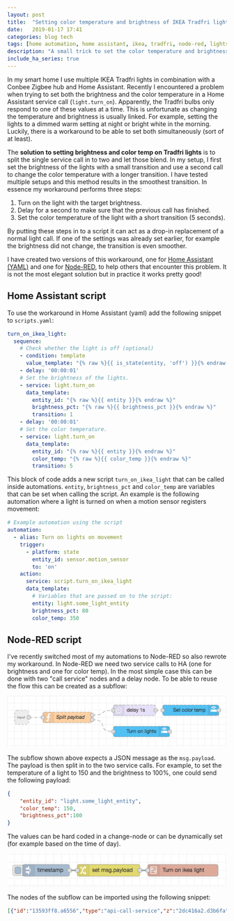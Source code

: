 ```yaml
---
layout: post
title:  "Setting color temperature and brightness of IKEA Tradfri lights simultaneously with Home Assistant"
date:   2019-01-17 17:41
categories: blog tech
tags: [home automation, home assistant, ikea, tradfri, node-red, lights]
description: "A small trick to set the color temperature and brightness of IKEA Tradfri lights simultaneously using Home Assistant and/or Node-RED."
include_ha_series: true
---
```


In my smart home I use multiple IKEA Tradfri lights in combination with a Conbee Zigbee hub and Home Assistant. Recently I encountered a problem when trying to set both the brightness and the color temperature in a Home Assistant service call (`light.turn_on`). Apparently, the Tradfri bulbs only respond to one of these values at a time. This is unfortunate as changing the temperature and brightness is usually linked. For example, setting the lights to a dimmed warm setting at night or bright white in the morning. Luckily, there is a workaround to be able to set both simultaneously (sort of at least).

The **solution to setting brightness and color temp on Tradfri lights** is to split the single service call in to two and let those blend. In my setup, I first set the brightness of the lights with a small transition and use a second call to change the color temperature with a longer transition. I have tested multiple setups and this method results in the smoothest transition. In essence my workaround performs three steps:

1. Turn on the light with the target brightness.
2. Delay for a second to make sure that the previous call has finished.
3. Set the color temperature of the light with a short transition (5 seconds).

By putting these steps in to a script it can act as a drop-in replacement of a normal light call. If one of the settings was already set earlier, for example the brightness did not change, the transition is even smoother.

I have created two versions of this workaround, one for [Home Assistant (YAML)](#ha) and one for [Node-RED](#nodered), to help others that encounter this problem. It is not the most elegant solution but in practice it works pretty good!

<a name="ha"></a>
## Home Assistant script

To use the workaround in Home Assistant (yaml) add the following snippet to `scripts.yaml`:

```yaml
turn_on_ikea_light:
  sequence:
    # Check whether the light is off (optional)
    - condition: template
      value_template: "{% raw %}{{ is_state(entity, 'off') }}{% endraw %}"
    - delay: '00:00:01'
    # Set the brightness of the lights.
    - service: light.turn_on
      data_template:
        entity_id: "{% raw %}{{ entity }}{% endraw %}"
        brightness_pct: "{% raw %}{{ brightness_pct }}{% endraw %}"
        transition: 1
    - delay: '00:00:01'
    # Set the color temperature.
    - service: light.turn_on
      data_template:
        entity_id: "{% raw %}{{ entity }}{% endraw %}"
        color_temp: "{% raw %}{{ color_temp }}{% endraw %}"
        transition: 5
```

This block of code adds a new script `turn_on_ikea_light` that can be called inside automations. `entity`, `brightness_pct` and `color_temp` are variables that can be set when calling the script. An example is the following automation where a light is turned on when a motion sensor registers movement:

```yaml
# Example automation using the script
automation:
  - alias: Turn on lights on movement
    trigger:
      - platform: state
        entity_id: sensor.motion_sensor
        to: 'on'
    action:
      service: script.turn_on_ikea_light
      data_template:
        # Variables that are passed on to the script:
        entity: light.some_light_entity
        brightness_pct: 80
        color_temp: 350
```

<a name="nodered"></a>
## Node-RED script

I've recently switched most of my automations to Node-RED so also rewrote my workaround. In Node-RED we need two service calls to HA (one for brightness and one for color temp). In the most simple case this can be done with two "call service" nodes and a delay node. To be able to reuse the flow this can be created as a subflow:

![Subflow to set brightness and color temperature on Ikea lights](/assets/images/ha/ikea-tradfri-subflow.png)

The subflow shown above expects a JSON message as the `msg.payload`. The payload is then split in to the two service calls. For example, to set the temperature of a light to 150 and the brightness to 100%, one could send the following payload:

```json
{
    "entity_id": "light.some_light_entity",
    "color_temp": 150,
    "brightness_pct":100
}
```

The values can be hard coded in a change-node or can be dynamically set (for example based on the time of day).

![Complete flow in Node-RED. Replace the inject node with something useful, e.g. a motion event.](/assets/images/ha/ikea-tradfri-flow.png)

The nodes of the subflow can be imported using the following snippet:

```json
[{"id":"13593ff8.a6556","type":"api-call-service","z":"2dc416a2.d3b6fa","name":"Turn on lights","server":"161bb087.35566f","service_domain":"light","service":"turn_on","data":"{\"entity_id\":\"light.some_entity\",\"transition\":1}","render_data":false,"mergecontext":"","output_location":"payload","output_location_type":"msg","x":700,"y":480,"wires":[[]]},{"id":"7167f74f.dd6528","type":"api-call-service","z":"2dc416a2.d3b6fa","name":"Set color temp","server":"161bb087.35566f","service_domain":"light","service":"turn_on","data":"{\"transition\":5}","render_data":false,"mergecontext":"","output_location":"payload","output_location_type":"msg","x":840,"y":420,"wires":[[]]},{"id":"96a91d65.7a1a4","type":"delay","z":"2dc416a2.d3b6fa","name":"","pauseType":"delay","timeout":"1","timeoutUnits":"seconds","rate":"1","nbRateUnits":"1","rateUnits":"second","randomFirst":"1","randomLast":"5","randomUnits":"seconds","drop":false,"x":680,"y":420,"wires":[["7167f74f.dd6528"]]},{"id":"b76ccf31.5d0c","type":"function","z":"2dc416a2.d3b6fa","name":"Split payload","func":"br = {\n    payload: {\n        data: {\n            entity_id: msg.payload.entity_id,\n            brightness_pct: msg.payload.brightness_pct\n        }\n    }\n}\n\nwarmth = {\n    payload: {\n        data: {\n            entity_id: msg.payload.entity_id,\n            color_temp: msg.payload.color_temp\n        }\n    }\n}\n\nreturn [warmth, br]\n","outputs":2,"noerr":0,"x":490,"y":440,"wires":[["96a91d65.7a1a4"],["13593ff8.a6556"]]},{"id":"161bb087.35566f","type":"server","z":"","name":"Home Assistant"}]
```

